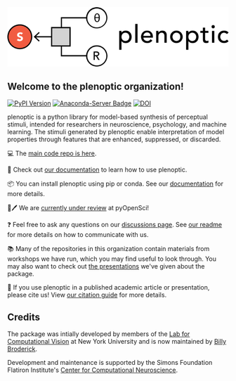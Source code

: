 <picture>
  <source media="(prefers-color-scheme: dark)" srcset="Plenoptic_Logo_CMYK_Full_DarkMode_Wide.svg">
  <source media="(prefers-color-scheme: light)" srcset="Plenoptic_Logo_CMYK_Full_Wide.svg">
  <img alt="plenoptic logo" src="Plenoptic_Logo_CMYK_Full_Wide.svg">
</picture>

## Welcome to the plenoptic organization!

[![PyPI Version](https://img.shields.io/pypi/v/plenoptic.svg)](https://pypi.org/project/plenoptic/)
[![Anaconda-Server Badge](https://anaconda.org/conda-forge/plenoptic/badges/version.svg)](https://anaconda.org/conda-forge/plenoptic)
[![DOI](https://zenodo.org/badge/DOI/10.5281/zenodo.10151131.svg)](https://doi.org/10.5281/zenodo.10151131)

plenoptic is a python library for model-based synthesis of perceptual stimuli, intended for researchers in neuroscience, psychology, and machine learning. The stimuli generated by plenoptic enable interpretation of model properties through features that are enhanced, suppressed, or discarded.

💻 The [main code repo is here](https://github.com/plenoptic-org/plenoptic).

📖 Check out [our documentation](https://plenoptic.readthedocs.io/en/latest/) to learn how to use plenoptic.

📦 You can install plenoptic using pip or conda. See our [documentation](https://plenoptic.readthedocs.io/en/latest/install.html) for more details.

📓🖊 We are [currently under review](https://github.com/pyOpenSci/software-submission/issues/150) at pyOpenSci!

❓ Feel free to ask any questions on our [discussions page](https://github.com/plenoptic-org/plenoptic/discussions). See [our readme](https://github.com/plenoptic-org/plenoptic?tab=readme-ov-file#getting-help) for more details on how to communicate with us.

📚 Many of the repositories in this organization contain materials from workshops we have run, which you may find useful to look through. You may also want to check out [the presentations](https://plenoptic-org.github.io/plenoptic_presentations/) we've given about the package.

🙏 If you use plenoptic in a published academic article or presentation, please cite us! View [our citation guide](https://plenoptic.readthedocs.io/en/latest/citation.html) for more details.

## Credits

The package was intially developed by members of the [Lab for Computational Vision](https://www.cns.nyu.edu/~lcv/) at New York University and is now maintained by [Billy Broderick](https://wfbroderick.com/).

Development and maintenance is supported by the Simons Foundation Flatiron Institute's [Center for Computational Neuroscience](https://www.simonsfoundation.org/flatiron/center-for-computational-neuroscience/).
